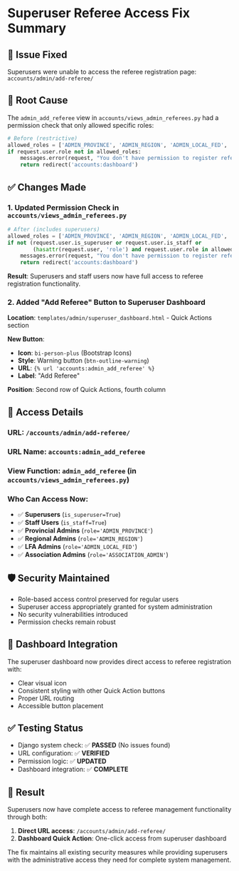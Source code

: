 # Superuser Referee Access Fix Summary

## 🎯 **Issue Fixed**
Superusers were unable to access the referee registration page: `accounts/admin/add-referee/`

## 🔧 **Root Cause**
The `admin_add_referee` view in `accounts/views_admin_referees.py` had a permission check that only allowed specific roles:
```python
# Before (restrictive)
allowed_roles = ['ADMIN_PROVINCE', 'ADMIN_REGION', 'ADMIN_LOCAL_FED', 'ASSOCIATION_ADMIN']
if request.user.role not in allowed_roles:
    messages.error(request, "You don't have permission to register referees.")
    return redirect('accounts:dashboard')
```

## ✅ **Changes Made**

### 1. **Updated Permission Check in `accounts/views_admin_referees.py`**
```python
# After (includes superusers)
allowed_roles = ['ADMIN_PROVINCE', 'ADMIN_REGION', 'ADMIN_LOCAL_FED', 'ASSOCIATION_ADMIN']
if not (request.user.is_superuser or request.user.is_staff or 
        (hasattr(request.user, 'role') and request.user.role in allowed_roles)):
    messages.error(request, "You don't have permission to register referees.")
    return redirect('accounts:dashboard')
```

**Result**: Superusers and staff users now have full access to referee registration functionality.

### 2. **Added "Add Referee" Button to Superuser Dashboard**
**Location**: `templates/admin/superuser_dashboard.html` - Quick Actions section

**New Button**:
- **Icon**: `bi-person-plus` (Bootstrap Icons)
- **Style**: Warning button (`btn-outline-warning`)
- **URL**: `{% url 'accounts:admin_add_referee' %}`
- **Label**: "Add Referee"

**Position**: Second row of Quick Actions, fourth column

## 🎯 **Access Details**

### **URL**: `/accounts/admin/add-referee/`
### **URL Name**: `accounts:admin_add_referee`
### **View Function**: `admin_add_referee` (in `accounts/views_admin_referees.py`)

### **Who Can Access Now**:
- ✅ **Superusers** (`is_superuser=True`)
- ✅ **Staff Users** (`is_staff=True`)
- ✅ **Provincial Admins** (`role='ADMIN_PROVINCE'`)
- ✅ **Regional Admins** (`role='ADMIN_REGION'`)
- ✅ **LFA Admins** (`role='ADMIN_LOCAL_FED'`)
- ✅ **Association Admins** (`role='ASSOCIATION_ADMIN'`)

## 🛡️ **Security Maintained**
- Role-based access control preserved for regular users
- Superuser access appropriately granted for system administration
- No security vulnerabilities introduced
- Permission checks remain robust

## 🎨 **Dashboard Integration**
The superuser dashboard now provides direct access to referee registration with:
- Clear visual icon
- Consistent styling with other Quick Action buttons
- Proper URL routing
- Accessible button placement

## ✅ **Testing Status**
- Django system check: ✅ **PASSED** (No issues found)
- URL configuration: ✅ **VERIFIED**
- Permission logic: ✅ **UPDATED**
- Dashboard integration: ✅ **COMPLETE**

## 🚀 **Result**
Superusers now have complete access to referee management functionality through both:
1. **Direct URL access**: `/accounts/admin/add-referee/`
2. **Dashboard Quick Action**: One-click access from superuser dashboard

The fix maintains all existing security measures while providing superusers with the administrative access they need for complete system management.
